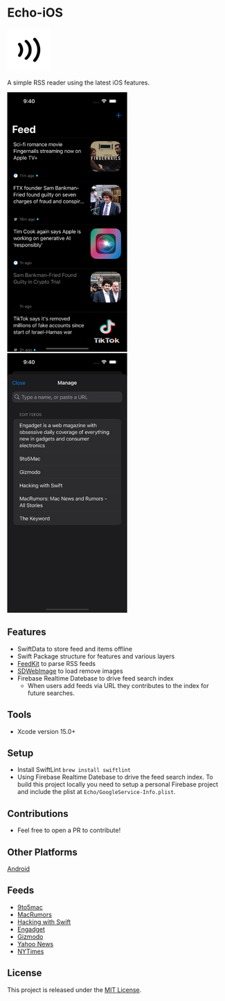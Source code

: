 # Echo-iOS
<img src="documentation/images/echo-icon.png" width="100" /> 

A simple RSS reader using the latest iOS features.

<img src="documentation/images/home.png" height="600" /> <img src="documentation/images/manage.png" height="600" />

## Features
- SwiftData to store feed and items offline
- Swift Package structure for features and various layers
- [FeedKit](https://github.com/nmdias/FeedKit) to parse RSS feeds
- [SDWebImage](https://github.com/SDWebImage/SDWebImageSwiftUI) to load remove images
- Firebase Realtime Datebase to drive feed search index
  - When users add feeds via URL they contributes to the index for future searches.

## Tools
- Xcode version 15.0+

## Setup
- Install SwiftLint `brew install swiftlint`
- Using Firebase Realtime Datebase to drive the feed search index. To build this project locally you need to setup a personal Firebase project and include the plist at `Echo/GoogleService-Info.plist`.

## Contributions
- Feel free to open a PR to contribute!

## Other Platforms
[Android](https://github.com/IanCrossCD/Echo-Android)

## Feeds
- [9to5mac](https://9to5mac.com/feed/)
- [MacRumors](https://feeds.macrumors.com/MacRumors-All)
- [Hacking with Swift](https://www.hackingwithswift.com/articles/rss)
- [Engadget](https://engadget.com/rss.xml)
- [Gizmodo](https://gizmodo.com/rss)
- [Yahoo News](https://www.yahoo.com/news/rss/world/)
- [NYTimes](https://rss.nytimes.com/services/xml/rss/nyt/US.xml)

## License
This project is released under the [MIT License](LICENSE).

